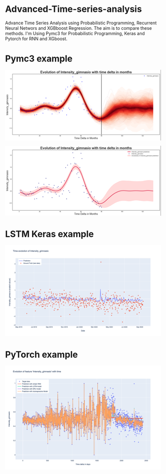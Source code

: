 # Advanced-Time-series-analysis
Advance Time Series Analysis using Probabilistic Programming, Recurrent Neural Networs and XGBboost Regression. The aim is to compare these methods.
I'm Using Pymc3 for Probabilistic Programming, Keras and Pytorch for RNN and XGboost.

# Pymc3 example
![main](/Screenshots/Pymc3_1.png)

![main](/Screenshots/Pymc3_2.png)

# LSTM Keras example
![main](/Screenshots/Keras.png)

# PyTorch example
![main](/Screenshots/PyTorch.png)
